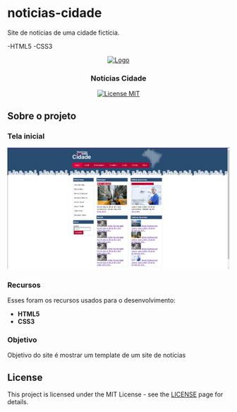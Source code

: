 # noticias-cidade

Site de notícias de uma cidade fictícia.

-HTML5
-CSS3
<p align="center">
  <a href="https://github.com/othneildrew/Best-README-Template">
    <img src="/img/logo.png" alt="Logo">
  </a>

  <h3 align="center">Notícias Cidade</h3>
</p>

<p align="center">
  <a href="https://opensource.org/licenses/MIT">
    <img src="https://img.shields.io/badge/License-MIT-blue.svg" alt="License MIT">
  </a>
</p>

## Sobre o projeto
### Tela inicial

<img src="/tela-inicial-noticiascidade.PNG" ></img>

### Recursos

Esses foram os recursos usados para o desenvolvimento:

- **HTML5** 
- **CSS3** 

### Objetivo

Objetivo do site é mostrar um template de um site de notícias

## License

This project is licensed under the MIT License - see the [LICENSE](https://opensource.org/licenses/MIT) page for details.

